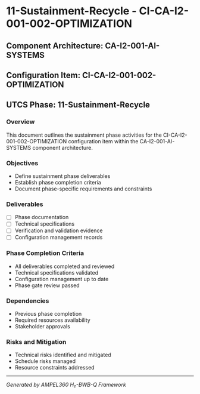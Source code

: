 # 11-Sustainment-Recycle - CI-CA-I2-001-002-OPTIMIZATION

## Component Architecture: CA-I2-001-AI-SYSTEMS
## Configuration Item: CI-CA-I2-001-002-OPTIMIZATION
## UTCS Phase: 11-Sustainment-Recycle

### Overview
This document outlines the sustainment phase activities for the CI-CA-I2-001-002-OPTIMIZATION configuration item within the CA-I2-001-AI-SYSTEMS component architecture.

### Objectives
- Define sustainment phase deliverables
- Establish phase completion criteria
- Document phase-specific requirements and constraints

### Deliverables
- [ ] Phase documentation
- [ ] Technical specifications
- [ ] Verification and validation evidence
- [ ] Configuration management records

### Phase Completion Criteria
- All deliverables completed and reviewed
- Technical specifications validated
- Configuration management up to date
- Phase gate review passed

### Dependencies
- Previous phase completion
- Required resources availability
- Stakeholder approvals

### Risks and Mitigation
- Technical risks identified and mitigated
- Schedule risks managed
- Resource constraints addressed

---
*Generated by AMPEL360 H₂-BWB-Q Framework*
